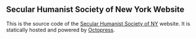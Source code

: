 ## Secular Humanist Society of New York Website

This is the source code of the
[Secular Humanist Society of NY](http://shsnyorg/) website.  It is
statically hosted and powered by [Octopress](http://octopress.org/).
